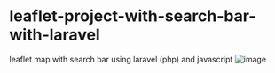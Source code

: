 # leaflet-project-with-search-bar-with-laravel
leaflet map with search bar using laravel (php) and javascript
![image](https://github.com/devloppora/leaflet-project-with-search-bar-with-laravel/assets/141440802/205d5f66-0bbf-4bde-b784-874135ef680e)

